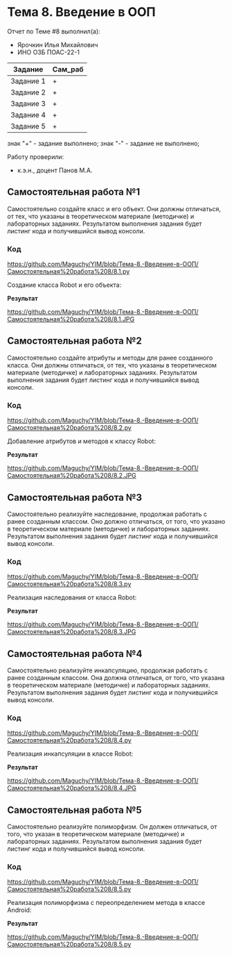 # Тема 8. Введение в ООП
Отчет по Теме #8 выполнил(а):
- Ярочкин Илья Михайлович 
- ИНО ОЗБ ПОАС-22-1

| Задание | Сам_раб |
| ------ |  ------ |
| Задание 1 |  + |
| Задание 2 |  + |
| Задание 3 |+ |
| Задание 4 |  + |
| Задание 5 | + |


знак "+" - задание выполнено; знак "-" - задание не выполнено;

Работу проверили:
- к.э.н., доцент Панов М.А.

## Самостоятельная работа №1
Самостоятельно создайте класс и его объект. Они должны отличаться, от тех, что указаны в теоретическом материале (методичке) и лабораторных заданиях. Результатом выполнения задания будет листинг кода и получившийся вывод консоли.


### Код

https://github.com/Maguchy/YIM/blob/Тема-8.-Введение-в-ООП/Самостоятельная%20работа%208/8.1.py

Создание класса Robot и его объекта:

**Результат**

https://github.com/Maguchy/YIM/blob/Тема-8.-Введение-в-ООП/Самостоятельная%20работа%208/8.1.JPG 


## Самостоятельная работа №2
Самостоятельно создайте атрибуты и методы для ранее созданного класса. Они должны отличаться, от тех, что указаны в теоретическом материале (методичке) и лабораторных заданиях. Результатом выполнения задания будет листинг кода и получившийся вывод консоли.


### Код

https://github.com/Maguchy/YIM/blob/Тема-8.-Введение-в-ООП/Самостоятельная%20работа%208/8.2.py

Добавление атрибутов и методов к классу Robot:

**Результат**

https://github.com/Maguchy/YIM/blob/Тема-8.-Введение-в-ООП/Самостоятельная%20работа%208/8.2.JPG

## Самостоятельная работа №3

Самостоятельно реализуйте наследование, продолжая работать с ранее созданным классом. Оно должно отличаться, от того, что указано в теоретическом материале (методичке) и лабораторных заданиях. Результатом выполнения задания будет листинг кода и получившийся вывод консоли.

### Код

https://github.com/Maguchy/YIM/blob/Тема-8.-Введение-в-ООП/Самостоятельная%20работа%208/8.3.py

Реализация наследования от класса Robot:

**Результат**

https://github.com/Maguchy/YIM/blob/Тема-8.-Введение-в-ООП/Самостоятельная%20работа%208/8.3.JPG 

## Самостоятельная работа №4

Самостоятельно реализуйте инкапсуляцию, продолжая работать с ранее созданным классом. Она должна отличаться, от того, что указана в теоретическом материале (методичке) и лабораторных заданиях. Результатом выполнения задания будет листинг кода и получившийся вывод консоли.

### Код

https://github.com/Maguchy/YIM/blob/Тема-8.-Введение-в-ООП/Самостоятельная%20работа%208/8.4.py

Реализация инкапсуляции в классе Robot:

**Результат**

https://github.com/Maguchy/YIM/blob/Тема-8.-Введение-в-ООП/Самостоятельная%20работа%208/8.4.JPG

## Самостоятельная работа №5

Самостоятельно реализуйте полиморфизм. Он должен отличаться, от того, что указан в теоретическом материале (методичке) и лабораторных заданиях. Результатом выполнения задания будет листинг кода и получившийся вывод консоли.

### Код

https://github.com/Maguchy/YIM/blob/Тема-8.-Введение-в-ООП/Самостоятельная%20работа%208/8.5.py 

Реализация полиморфизма с переопределением метода в классе Android:

**Результат**

https://github.com/Maguchy/YIM/blob/Тема-8.-Введение-в-ООП/Самостоятельная%20работа%208/8.5.py

